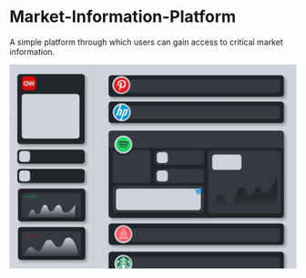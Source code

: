 # Market-Information-Platform
A simple platform through which users can gain access to critical market information.

![](dashboard_design.png)
